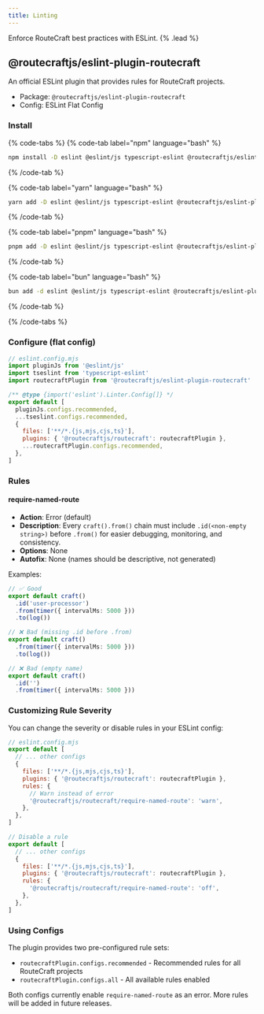 ```yaml
---
title: Linting
---
```


Enforce RouteCraft best practices with ESLint. {% .lead %}

## @routecraftjs/eslint-plugin-routecraft

An official ESLint plugin that provides rules for RouteCraft projects.

- Package: `@routecraftjs/eslint-plugin-routecraft`
- Config: ESLint Flat Config

### Install

{% code-tabs %}
{% code-tab label="npm" language="bash" %}
```bash
npm install -D eslint @eslint/js typescript-eslint @routecraftjs/eslint-plugin-routecraft
```
{% /code-tab %}

{% code-tab label="yarn" language="bash" %}
```bash
yarn add -D eslint @eslint/js typescript-eslint @routecraftjs/eslint-plugin-routecraft
```
{% /code-tab %}

{% code-tab label="pnpm" language="bash" %}
```bash
pnpm add -D eslint @eslint/js typescript-eslint @routecraftjs/eslint-plugin-routecraft
```
{% /code-tab %}

{% code-tab label="bun" language="bash" %}
```bash
bun add -d eslint @eslint/js typescript-eslint @routecraftjs/eslint-plugin-routecraft
```
{% /code-tab %}

{% /code-tabs %}

### Configure (flat config)

```js
// eslint.config.mjs
import pluginJs from '@eslint/js'
import tseslint from 'typescript-eslint'
import routecraftPlugin from '@routecraftjs/eslint-plugin-routecraft'

/** @type {import('eslint').Linter.Config[]} */
export default [
  pluginJs.configs.recommended,
  ...tseslint.configs.recommended,
  {
    files: ['**/*.{js,mjs,cjs,ts}'],
    plugins: { '@routecraftjs/routecraft': routecraftPlugin },
    ...routecraftPlugin.configs.recommended,
  },
]
```

### Rules

#### require-named-route

- **Action**: Error (default)
- **Description**: Every `craft().from()` chain must include `.id(<non-empty string>)` before `.from()` for easier debugging, monitoring, and consistency.
- **Options**: None
- **Autofix**: None (names should be descriptive, not generated)

Examples:

```ts
// ✅ Good
export default craft()
  .id('user-processor')
  .from(timer({ intervalMs: 5000 }))
  .to(log())
```

```ts
// ❌ Bad (missing .id before .from)
export default craft()
  .from(timer({ intervalMs: 5000 }))
  .to(log())
```

```ts
// ❌ Bad (empty name)
export default craft()
  .id('')
  .from(timer({ intervalMs: 5000 }))
```

### Customizing Rule Severity

You can change the severity or disable rules in your ESLint config:

```js
// eslint.config.mjs
export default [
  // ... other configs
  {
    files: ['**/*.{js,mjs,cjs,ts}'],
    plugins: { '@routecraftjs/routecraft': routecraftPlugin },
    rules: {
      // Warn instead of error
      '@routecraftjs/routecraft/require-named-route': 'warn',
    },
  },
]
```

```js
// Disable a rule
export default [
  // ... other configs
  {
    files: ['**/*.{js,mjs,cjs,ts}'],
    plugins: { '@routecraftjs/routecraft': routecraftPlugin },
    rules: {
      '@routecraftjs/routecraft/require-named-route': 'off',
    },
  },
]
```

### Using Configs

The plugin provides two pre-configured rule sets:

- `routecraftPlugin.configs.recommended` - Recommended rules for all RouteCraft projects
- `routecraftPlugin.configs.all` - All available rules enabled

Both configs currently enable `require-named-route` as an error. More rules will be added in future releases.

